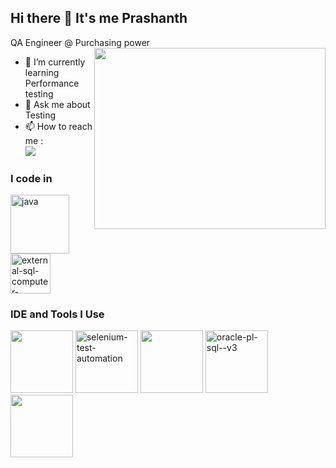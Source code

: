 ## Hi there 👋 It's me Prashanth

QA Engineer @ Purchasing power
<img align="right" width="370" height="290" src="https://i.pinimg.com/originals/47/f0/34/47f0342cec72b800463bf003eac1257e.gif">                                             
- 🌱 I’m currently learning Performance testing
- 💬 Ask me about Testing
- 📫 How to reach me :
<br />  [<img src="https://img.shields.io/badge/LinkedIn-0077B5?style=for-the-badge&logo=linkedin&logoColor=white" />](https://www.linkedin.com/in/prashanth16/)

### I code in
<img width="94" height="94" src="https://img.icons8.com/3d-fluency/94/java.png" alt="java"/>  <img width="64" height="64" src="https://img.icons8.com/external-flaticons-lineal-color-flat-icons/64/external-sql-computer-programming-flaticons-lineal-color-flat-icons.png" alt="external-sql-computer-programming-flaticons-lineal-color-flat-icons"/>

### IDE and Tools I Use
<img src="https://icons.iconarchive.com/icons/simpleicons-team/simple/128/postman-icon.png" width="100" height="100"> <img width="100" height="100" src="https://img.icons8.com/stickers/100/selenium-test-automation.png" alt="selenium-test-automation"/> <img src="https://icons.iconarchive.com/icons/simpleicons-team/simple/128/blazemeter-icon.png" width="100" height="100"> <img width="100" height="100" src="https://img.icons8.com/plasticine/100/oracle-pl-sql--v3.png" alt="oracle-pl-sql--v3"/> <img src="https://icons.iconarchive.com/icons/simpleicons-team/simple/128/apache-jmeter-icon.png" width="100" height="100">




